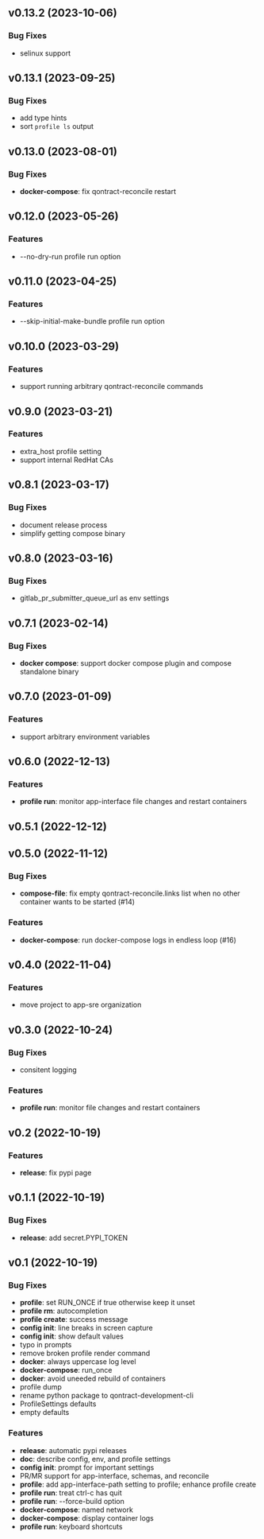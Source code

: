 ## v0.13.2 (2023-10-06)

### Bug Fixes

- selinux support

## v0.13.1 (2023-09-25)

### Bug Fixes

- add type hints
- sort `profile ls` output

## v0.13.0 (2023-08-01)

### Bug Fixes

- **docker-compose**: fix qontract-reconcile restart

## v0.12.0 (2023-05-26)

### Features

- --no-dry-run profile run option

## v0.11.0 (2023-04-25)

### Features

- --skip-initial-make-bundle profile run option

## v0.10.0 (2023-03-29)

### Features

- support running arbitrary qontract-reconcile commands

## v0.9.0 (2023-03-21)

### Features

- extra_host profile setting
- support internal RedHat CAs

## v0.8.1 (2023-03-17)

### Bug Fixes

- document release process
- simplify getting compose binary

## v0.8.0 (2023-03-16)

### Bug Fixes

- gitlab_pr_submitter_queue_url as env settings

## v0.7.1 (2023-02-14)

### Bug Fixes

- **docker compose**: support docker compose plugin and compose standalone binary

## v0.7.0 (2023-01-09)

### Features

- support arbitrary environment variables

## v0.6.0 (2022-12-13)

### Features

- **profile run**: monitor app-interface file changes and restart containers

## v0.5.1 (2022-12-12)

## v0.5.0 (2022-11-12)

### Bug Fixes

- **compose-file**: fix empty qontract-reconcile.links list when no other container wants to be started (#14)

### Features

- **docker-compose**: run docker-compose logs in endless loop (#16)

## v0.4.0 (2022-11-04)

### Features

- move project to app-sre organization

## v0.3.0 (2022-10-24)

### Bug Fixes

- consitent logging

### Features

- **profile run**: monitor file changes and restart containers

## v0.2 (2022-10-19)

### Features

- **release**: fix pypi page

## v0.1.1 (2022-10-19)

### Bug Fixes

- **release**: add secret.PYPI_TOKEN

## v0.1 (2022-10-19)

### Bug Fixes

- **profile**: set RUN_ONCE if true otherwise keep it unset
- **profile rm**: autocompletion
- **profile create**: success message
- **config init**: line breaks in screen capture
- **config init**: show default values
- typo in prompts
- remove broken profile render command
- **docker**: always uppercase log level
- **docker-compose**: run_once
- **docker**: avoid uneeded rebuild of containers
- profile dump
- rename python package to qontract-development-cli
- ProfileSettings defaults
- empty defaults

### Features

- **release**: automatic pypi releases
- **doc**: describe config, env, and profile settings
- **config init**: prompt for important settings
- PR/MR support for app-interface, schemas, and reconcile
- **profile**: add app-interface-path setting to profile; enhance profile create
- **profile run**: treat ctrl-c has quit
- **profile run**: --force-build option
- **docker-compose**: named network
- **docker-compose**: display container logs
- **profile run**: keyboard shortcuts
